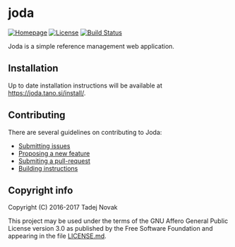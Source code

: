 # joda
[![Homepage][web-img]][web]
[![License][license-img]][license]
[![Build Status][travis-img]][travis]

Joda is a simple reference management web application.

## Installation
Up to date installation instructions will be available at https://joda.tano.si/install/.

## Contributing
There are several guidelines on contributing to Joda:
 * [Submitting issues](CONTRIBUTING.md#submitting-issues)
 * [Proposing a new feature](CONTRIBUTING.md#feature-requests)
 * [Submiting a pull-request](CONTRIBUTING.md#pull-requests)
 * [Building instructions](BUILDING.md)

## Copyright info
Copyright (C) 2016-2017 Tadej Novak

This project may be used under the terms of the
GNU Affero General Public License version 3.0 as published by the
Free Software Foundation and appearing in the file [LICENSE.md](LICENSE.md).


[web]: https://joda.tano.si
[license]: https://github.com/joda-project/joda/blob/master/LICENSE.md
[travis]: https://travis-ci.org/joda/joda-core

[web-img]: https://img.shields.io/badge/web-joda.tano.si-green.svg
[license-img]: https://img.shields.io/github/license/joda-project/joda.svg
[travis-img]: https://travis-ci.org/joda-project/joda.svg?branch=master
